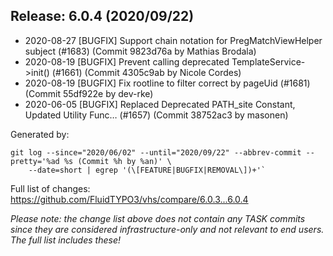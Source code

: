 ## Release: 6.0.4 (2020/09/22)

* 2020-08-27 [BUGFIX] Support chain notation for PregMatchViewHelper subject (#1683) (Commit 9823d76a by Mathias Brodala)
* 2020-08-19 [BUGFIX] Prevent calling deprecated TemplateService->init() (#1661) (Commit 4305c9ab by Nicole Cordes)
* 2020-08-19 [BUGFIX] Fix rootline to filter correct by pageUid (#1681) (Commit 55df922e by dev-rke)
* 2020-06-05 [BUGFIX] Replaced Deprecated PATH_site Constant, Updated Utility Func… (#1657) (Commit 38752ac3 by masonen)

Generated by:

```
git log --since="2020/06/02" --until="2020/09/22" --abbrev-commit --pretty='%ad %s (Commit %h by %an)' \
    --date=short | egrep '(\[FEATURE|BUGFIX|REMOVAL\])+'`
```

Full list of changes: https://github.com/FluidTYPO3/vhs/compare/6.0.3...6.0.4

*Please note: the change list above does not contain any TASK commits since they are considered 
infrastructure-only and not relevant to end users. The full list includes these!*

